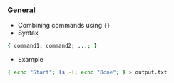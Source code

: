 ### General
- Combining commands using `{}`
- Syntax
```bash
{ command1; command2; ...; }
```
- Example
```bash
{ echo "Start"; ls -l; echo "Done"; } > output.txt
```